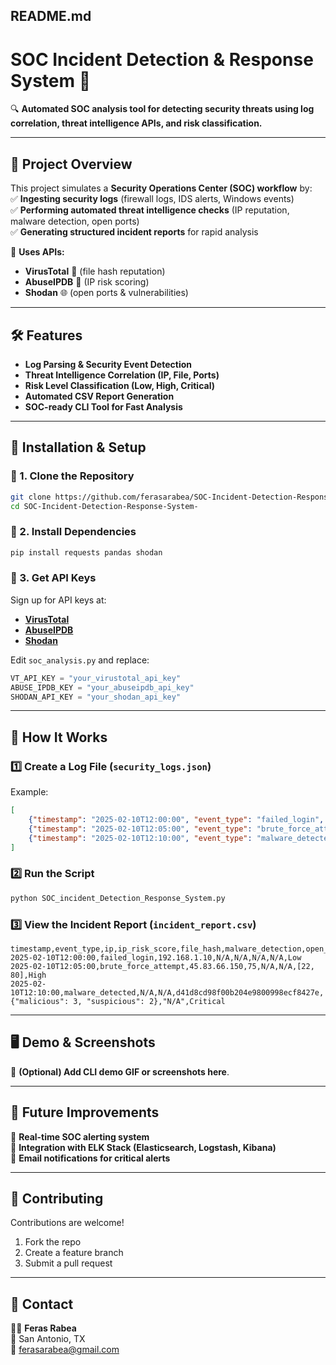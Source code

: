 
## **README.md**

# **SOC Incident Detection & Response System** 🚀  
🔍 **Automated SOC analysis tool for detecting security threats using log correlation, threat intelligence APIs, and risk classification.**  

---

## **📌 Project Overview**  
This project simulates a **Security Operations Center (SOC) workflow** by:  
✅ **Ingesting security logs** (firewall logs, IDS alerts, Windows events)  
✅ **Performing automated threat intelligence checks** (IP reputation, malware detection, open ports)  
✅ **Generating structured incident reports** for rapid analysis  

🔗 **Uses APIs:**  
- **VirusTotal** 🦠 (file hash reputation)  
- **AbuseIPDB** 🛑 (IP risk scoring)  
- **Shodan** 🌐 (open ports & vulnerabilities)  

---

## **🛠️ Features**
- **Log Parsing & Security Event Detection**  
- **Threat Intelligence Correlation (IP, File, Ports)**  
- **Risk Level Classification (Low, High, Critical)**  
- **Automated CSV Report Generation**  
- **SOC-ready CLI Tool for Fast Analysis**  

---

## **📂 Installation & Setup**  
### **🔹 1. Clone the Repository**  
```bash
git clone https://github.com/ferasarabea/SOC-Incident-Detection-Response-System-.git
cd SOC-Incident-Detection-Response-System-
```

### **🔹 2. Install Dependencies**  
```bash
pip install requests pandas shodan
```

### **🔹 3. Get API Keys**  
Sign up for API keys at:  
- **[VirusTotal](https://www.virustotal.com/gui/home)**  
- **[AbuseIPDB](https://www.abuseipdb.com/)**  
- **[Shodan](https://www.shodan.io/)**  

Edit `soc_analysis.py` and replace:
```python
VT_API_KEY = "your_virustotal_api_key"
ABUSE_IPDB_KEY = "your_abuseipdb_api_key"
SHODAN_API_KEY = "your_shodan_api_key"
```

---

## **🔎 How It Works**
### **1️⃣ Create a Log File (`security_logs.json`)**
Example:
```json
[
    {"timestamp": "2025-02-10T12:00:00", "event_type": "failed_login", "ip": "192.168.1.10"},
    {"timestamp": "2025-02-10T12:05:00", "event_type": "brute_force_attempt", "ip": "45.83.66.150"},
    {"timestamp": "2025-02-10T12:10:00", "event_type": "malware_detected", "file_hash": "d41d8cd98f00b204e9800998ecf8427e"}
]
```

### **2️⃣ Run the Script**
```bash
python SOC_incident_Detection_Response_System.py
```

### **3️⃣ View the Incident Report (`incident_report.csv`)**
```csv
timestamp,event_type,ip,ip_risk_score,file_hash,malware_detection,open_ports,risk_level
2025-02-10T12:00:00,failed_login,192.168.1.10,N/A,N/A,N/A,N/A,Low
2025-02-10T12:05:00,brute_force_attempt,45.83.66.150,75,N/A,N/A,[22, 80],High
2025-02-10T12:10:00,malware_detected,N/A,N/A,d41d8cd98f00b204e9800998ecf8427e,{"malicious": 3, "suspicious": 2},"N/A",Critical
```

---

## **🖥️ Demo & Screenshots**
📌 **(Optional) Add CLI demo GIF or screenshots here**.

---

## **🚀 Future Improvements**
🔹 **Real-time SOC alerting system**  
🔹 **Integration with ELK Stack (Elasticsearch, Logstash, Kibana)**  
🔹 **Email notifications for critical alerts**  


---

## **🤝 Contributing**
Contributions are welcome!  
1. Fork the repo  
2. Create a feature branch  
3. Submit a pull request  

---

## **📧 Contact**
👨‍💻 **Feras Rabea**  
📍 San Antonio, TX  
📩 [ferasarabea@gmail.com](mailto:ferasarabea@gmail.com)  
 

